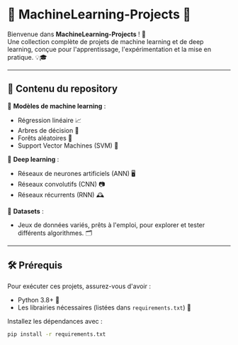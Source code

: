 # 🌟 MachineLearning-Projects 🌟

Bienvenue dans **MachineLearning-Projects** ! 🚀  
Une collection complète de projets de machine learning et de deep learning, conçue pour l'apprentissage, l'expérimentation et la mise en pratique. 💡🎓

---

## 📂 Contenu du repository

🔹 **Modèles de machine learning** :  
   - Régression linéaire 📈  
   - Arbres de décision 🌳  
   - Forêts aléatoires 🌲  
   - Support Vector Machines (SVM) 🧠  

🔹 **Deep learning** :  
   - Réseaux de neurones artificiels (ANN) 🖥️  
   - Réseaux convolutifs (CNN) 📷  
   - Réseaux récurrents (RNN) 🕰️  

🔹 **Datasets** :  
   - Jeux de données variés, prêts à l'emploi, pour explorer et tester différents algorithmes. 🗂️

---

## 🛠️ Prérequis

Pour exécuter ces projets, assurez-vous d'avoir :  
- Python 3.8+ 🐍  
- Les librairies nécessaires (listées dans `requirements.txt`) 📜  

Installez les dépendances avec :  
```bash
pip install -r requirements.txt
